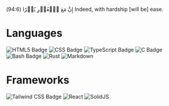 إِنَّ مَعَ ٱلۡعُسۡرِ يُسۡرٗا (94:6)
Indeed, with hardship [will be] ease.

# Languages
![HTML5 Badge](https://img.shields.io/badge/html5-%23E34F26.svg?style=for-the-badge&logo=html5&logoColor=white)
![CSS Badge](https://img.shields.io/badge/css-%233572B6.svg?style=for-the-badge&logo=css3&logoColor=white)
![TypeScript Badge](https://img.shields.io/badge/typescript-%23007ACC.svg?style=for-the-badge&logo=typescript&logoColor=white)
![C Badge](https://img.shields.io/badge/c-%2300599C.svg?style=for-the-badge&logo=c&logoColor=white)
![Bash Badge](https://img.shields.io/badge/Bash-4EAA25.svg?style=for-the-badge&logo=gnu-bash&logoColor=white)
![Rust](https://img.shields.io/badge/rust-%23000000.svg?style=for-the-badge&logo=rust&logoColor=white)
![Markdown](https://img.shields.io/badge/markdown-%23000000.svg?style=for-the-badge&logo=markdown&logoColor=white)

# Frameworks
![Tailwind CSS Badge](https://img.shields.io/badge/tailwindcss-%2338B2AC.svg?style=for-the-badge&logo=tailwind-css&logoColor=white)
![React](https://img.shields.io/badge/react-%2320232a.svg?style=for-the-badge&logo=react&logoColor=%2361DAFB)
![SolidJS](https://img.shields.io/badge/SolidJS-2c4f7c?style=for-the-badge&logo=solid&logoColor=c8c9cb)
